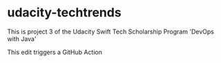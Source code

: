 # udacity-techtrends

This is project 3 of the Udacity Swift Tech Scholarship Program 'DevOps with Java'

This edit triggers a GitHub Action
